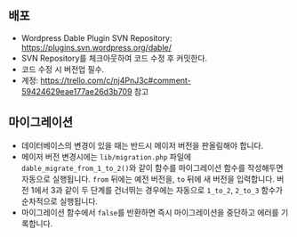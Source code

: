 
## 배포

 * Wordpress Dable Plugin SVN Repository: https://plugins.svn.wordpress.org/dable/
 * SVN Repository를 체크아웃하여 코드 수정 후 커밋한다.
 * 코드 수정 시 버전업 필수.
 * 계정: https://trello.com/c/nj4PnJ3c#comment-59424629eae177ae26d3b709 참고

## 마이그레이션

* 데이터베이스의 변경이 있을 때는 반드시 메이저 버전을 판올림해야 합니다.
* 메이저 버전 변경시에는 `lib/migration.php` 파일에 `dable_migrate_from_1_to_2()`와 같이 함수를 마이그레이션 함수를 작성해두면 자동으로 실행됩니다. `from` 뒤에는 예전 버전을, `to` 뒤에 새 버전을 입력합니다. 버전 1에서 3과 같이 두 단계를 건너뛰는 경우에는 자동으로 `1_to_2`, `2_to_3` 함수가 순차적으로 실행됩니다.
* 마이그레이션 함수에서 `false`를 반환하면 즉시 마이그레이션을 중단하고 에러를 기록합니다.

